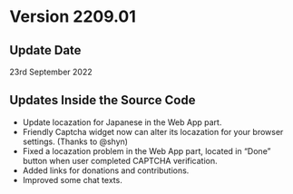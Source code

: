 # Version 2209.01

## Update Date
23rd September 2022

## Updates Inside the Source Code
- Update locazation for Japanese in the Web App part.
- Friendly Captcha widget now can alter its locazation for your browser settings. (Thanks to @shyn)
- Fixed a locazation problem in the Web App part, located in “Done” button when user completed CAPTCHA verification.
- Added links for donations and contributions.
- Improved some chat texts.